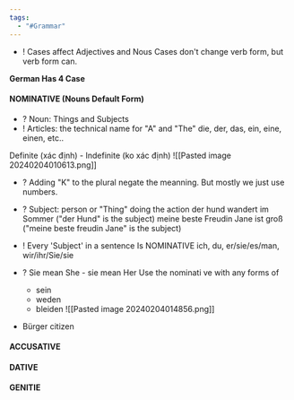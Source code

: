 ```yaml
---
tags:
  - "#Grammar"
---
```

+ ! Cases affect Adjectives and Nous 
	Cases don't change verb form, but verb form can.

**German Has 4 Case**
#### NOMINATIVE (Nouns Default Form)
+ ? Noun: Things and Subjects
+ ! Articles: the technical name for "A" and "The"
	die, der, das, ein, eine, einen, etc..

Definite (xác định) - Indefinite (ko xác định)
![[Pasted image 20240204010613.png]]
+ ? Adding "K" to the plural negate the meanning. But mostly we just use numbers.

+ ? Subject: person or "Thing" doing the action
	 der hund wandert im Sommer ("der Hund" is the subject)
	 meine beste Freudin Jane ist groß  ("meine   beste freudin Jane" is the subject)
+ ! Every 'Subject' in a sentence Is NOMINATIVE
	ich, du, er/sie/es/man, wir/ihr/Sie/sie
+ ? Sie mean She - sie mean Her
Use the nominati ve with any forms of
	- sein
	- weden
	- bleiden 
![[Pasted image 20240204014856.png]]
+ Bürger citizen


#### ACCUSATIVE
#### DATIVE
#### GENITIE